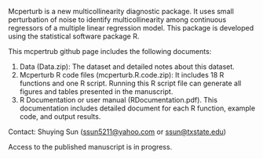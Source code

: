 Mcperturb is a new multicollinearity diagnostic package. It uses small perturbation of noise to identify multicollinearity among continuous regressors of a multiple linear regression model. This package is developed using the statistical software package R. 

This mcpertrub github page includes the following documents:

1.	Data (Data.zip): The dataset and detailed notes about this dataset. 
2.	Mcperturb R code files (mcperturb.R.code.zip): It includes 18 R functions and one R script. 
    Running this R script file can generate all figures and tables presented in the manuscript. 
3.	R Documentation or user manual (RDocumentation.pdf). This documentation includes detailed 
    document for each R function, example code, and output results. 

Contact:  Shuying Sun (ssun5211@yahoo.com or ssun@txstate.edu) 

Access to the published manuscript is in progress.

